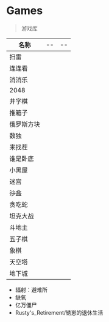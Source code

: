 # Games

> 游戏库

| 名称       | --  | --  |
| ---------- | --- | --- |
| 扫雷       |     |     |
| 连连看     |     |     |
| 消消乐     |     |     |
| 2048       |     |     |
| 井字棋     |     |     |
| 推箱子     |     |     |
| 俄罗斯方块 |     |     |
| 数独       |     |     |
| 来找茬     |     |     |
| 谁是卧底   |     |     |
| 小黑屋     |     |     |
| 迷宫       |     |     |
| ~~沙盒~~   |     |     |
| 贪吃蛇     |     |     |
| 坦克大战   |     |     |
| 斗地主     |     |     |
| 五子棋     |     |     |
| 象棋       |     |     |
| 天空塔     |     |     |
| 地下城     |     |     |

- 辐射：避难所
- 缺氧
- 亿万僵尸
- Rusty's_Retirement/锈崽的退休生活
